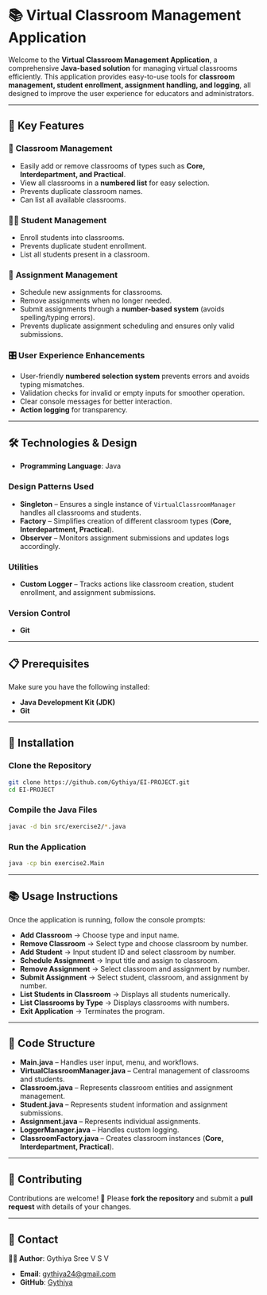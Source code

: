 
# 📚 Virtual Classroom Management Application

Welcome to the **Virtual Classroom Management Application**, a comprehensive **Java-based solution** for managing virtual classrooms efficiently. This application provides easy-to-use tools for **classroom management, student enrollment, assignment handling, and logging**, all designed to improve the user experience for educators and administrators.

---

## 🚀 Key Features

### 📌 **Classroom Management**

* Easily add or remove classrooms of types such as **Core, Interdepartment, and Practical**.
* View all classrooms in a **numbered list** for easy selection.
* Prevents duplicate classroom names.
* Can list all available classrooms.

### 👩‍🎓 **Student Management**

* Enroll students into classrooms.
* Prevents duplicate student enrollment.
* List all students present in a classroom.

### 📝 **Assignment Management**

* Schedule new assignments for classrooms.
* Remove assignments when no longer needed.
* Submit assignments through a **number-based system** (avoids spelling/typing errors).
* Prevents duplicate assignment scheduling and ensures only valid submissions.

### 🎛️ **User Experience Enhancements**

* User-friendly **numbered selection system** prevents errors and avoids typing mismatches.
* Validation checks for invalid or empty inputs for smoother operation.
* Clear console messages for better interaction.
* **Action logging** for transparency.

---

## 🛠️ Technologies & Design

* **Programming Language**: Java

### **Design Patterns Used**

* **Singleton** – Ensures a single instance of `VirtualClassroomManager` handles all classrooms and students.
* **Factory** – Simplifies creation of different classroom types (**Core, Interdepartment, Practical**).
* **Observer** – Monitors assignment submissions and updates logs accordingly.

### **Utilities**

* **Custom Logger** – Tracks actions like classroom creation, student enrollment, and assignment submissions.

### **Version Control**

* **Git**

---

## 📋 Prerequisites

Make sure you have the following installed:

* **Java Development Kit (JDK)**
* **Git**

---

## 🚀 Installation

### **Clone the Repository**

```bash
git clone https://github.com/Gythiya/EI-PROJECT.git
cd EI-PROJECT
```

### **Compile the Java Files**

```bash
javac -d bin src/exercise2/*.java
```

### **Run the Application**

```bash
java -cp bin exercise2.Main
```

---

## 📚 Usage Instructions

Once the application is running, follow the console prompts:

* **Add Classroom** → Choose type and input name.
* **Remove Classroom** → Select type and choose classroom by number.
* **Add Student** → Input student ID and select classroom by number.
* **Schedule Assignment** → Input title and assign to classroom.
* **Remove Assignment** → Select classroom and assignment by number.
* **Submit Assignment** → Select student, classroom, and assignment by number.
* **List Students in Classroom** → Displays all students numerically.
* **List Classrooms by Type** → Displays classrooms with numbers.
* **Exit Application** → Terminates the program.

---

## 📜 Code Structure

* **Main.java** – Handles user input, menu, and workflows.
* **VirtualClassroomManager.java** – Central management of classrooms and students.
* **Classroom.java** – Represents classroom entities and assignment management.
* **Student.java** – Represents student information and assignment submissions.
* **Assignment.java** – Represents individual assignments.
* **LoggerManager.java** – Handles custom logging.
* **ClassroomFactory.java** – Creates classroom instances (**Core, Interdepartment, Practical**).

---

## 🤝 Contributing

Contributions are welcome! 🎉
Please **fork the repository** and submit a **pull request** with details of your changes.

---

## 📧 Contact

**👩‍💻 Author**: Gythiya Sree V S V

* **Email**: [gythiya24@gmail.com](mailto:gythiya24@gmail.com)
* **GitHub**: [Gythiya](https://github.com/Gythiya)


